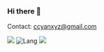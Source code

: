 ### Hi there 👋
  
Contact: ccyanxyz@gmail.com

![](https://github-readme-stats.vercel.app/api?username=ccyanxyz&count_private=true)
![Lang](https://github-readme-stats.vercel.app/api/top-langs/?username=ccyanxyz&langs_count=8&hide=jupyter%20notebook,html,javascript,c,css&layout=compact)
![](https://github-readme-stats.vercel.app/api/wakatime?username=ccyanxyz)


<!--
**ccyanxyz/ccyanxyz** is a ✨ _special_ ✨ repository because its `README.md` (this file) appears on your GitHub profile.

Here are some ideas to get you started:

- 🔭 I’m currently working on ...
- 🌱 I’m currently learning ...
- 👯 I’m looking to collaborate on ...
- 🤔 I’m looking for help with ...
- 💬 Ask me about ...
- 📫 How to reach me: ...
- 😄 Pronouns: ...
- ⚡ Fun fact: ...
-->
